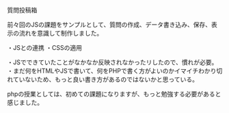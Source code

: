 <!-- プロダクトタイトル -->
質問投稿箱

<!-- プロダクトの説明 -->
前々回のJSの課題をサンプルとして、質問の作成、データ書き込み、保存、表示の流れを意識して制作しました。

<!-- 工夫点 -->
・JSとの連携
・CSSの適用

<!-- 難しかった点、改善点 -->
・JSでできていたことがなかなか反映されなかったリしたので、慣れが必要。
・まだ何をHTMLやJSで書いて、何をPHPで書く方がよいのかイマイチわかり切れていないため、もっと良い書き方があるのではないかと思っている。

<!-- 感想・備考 -->
phpの授業としては、初めての課題になりますが、もっと勉強する必要があると感じました。